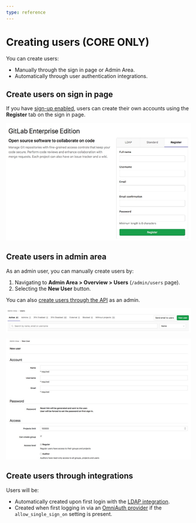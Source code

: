 ```yaml
---
type: reference
---
```


# Creating users **(CORE ONLY)**

You can create users:

- Manually through the sign in page or Admin Area.
- Automatically through user authentication integrations.

## Create users on sign in page

If you have [sign-up enabled](../user/admin_area/settings/sign_up_restrictions.md), users can create their own accounts using the **Register** tab on the sign in page.

![Register Tab](img/register_tab.png)

## Create users in admin area

As an admin user, you can manually create users by:

1. Navigating to **Admin Area > Overview > Users** (`/admin/users` page).
1. Selecting the **New User** button.

You can also [create users through the API](../api/users.md) as an admin.

![Admin User Button](img/admin_user_button.png)

![Admin User Form](img/admin_user_form.png)

## Create users through integrations

Users will be:

- Automatically created upon first login with the [LDAP integration](auth/ldap.md).
- Created when first logging in via an [OmniAuth provider](../integration/omniauth.md) if the `allow_single_sign_on` setting is present.
